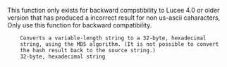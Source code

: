 This function only exists for backward compstibility to Lucee 4.0 or older version that has produced a incorrect result for non us-ascii caharacters,
		Only use this function for backward compatibility.
		
		Converts a variable-length string to a 32-byte, hexadecimal
        string, using the MD5 algorithm. (It is not possible to convert
        the hash result back to the source string.)
        32-byte, hexadecimal string